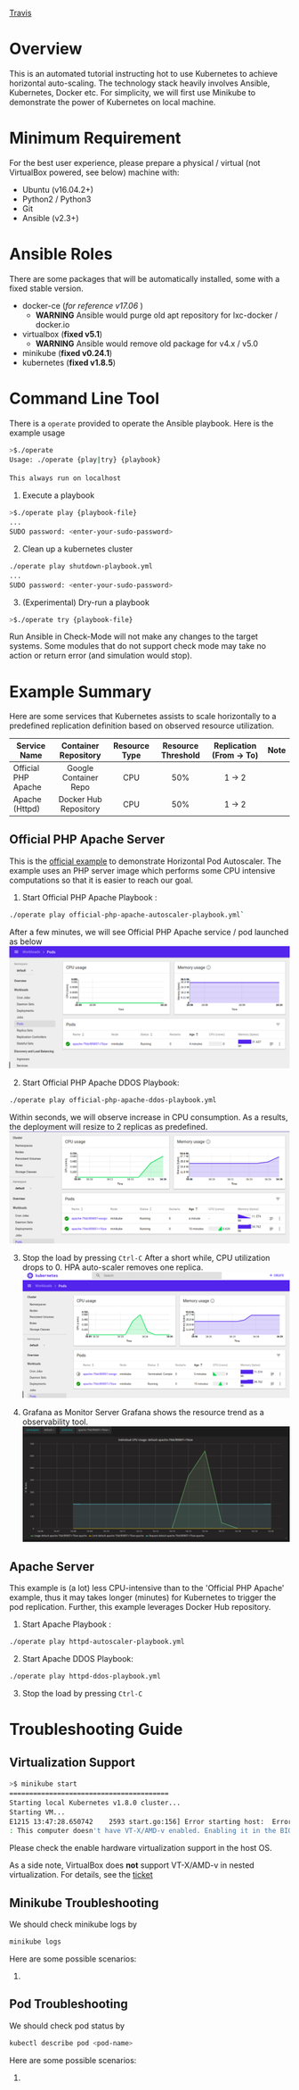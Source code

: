 [Travis](https://travis-ci.org/mcfongtw/minikube-autoscaler-tutorial.svg?branch=master)

# Overview
This is an automated tutorial instructing hot to use Kubernetes to achieve horizontal auto-scaling. The technology stack heavily involves Ansible, Kubernetes, Docker etc. For simplicity, we will first use Minikube to demonstrate the power of Kubernetes on local machine.


# Minimum Requirement
For the best user experience, please prepare a physical / virtual (not VirtualBox powered, see below) machine with:
* Ubuntu (v16.04.2+)
* Python2 / Python3
* Git
* Ansible (v2.3+)

# Ansible Roles
There are some packages that will be automatically installed, some with a fixed stable version.
* docker-ce (*for reference v17.06* )
    * **WARNING** Ansible would purge old apt repository for lxc-docker / docker.io
* virtualbox (**fixed v5.1**)
    * **WARNING** Ansible would remove old package for v4.x / v5.0
* minikube (**fixed v0.24.1**)
* kubernetes (**fixed v1.8.5**)

# Command Line Tool
There is a `operate` provided to operate the Ansible playbook. Here is the example usage
```bash
>$./operate
Usage: ./operate {play|try} {playbook}

This always run on localhost
```
1. Execute a playbook
```bash
>$./operate play {playbook-file}
...
SUDO password: <enter-your-sudo-password>
```
2. Clean up a kubernetes cluster
```bash
./operate play shutdown-playbook.yml
...
SUDO password: <enter-your-sudo-password>
```
3. (Experimental) Dry-run a playbook
```bash
>$./operate try {playbook-file}
```
Run Ansible in Check-Mode will not make any changes to the target systems. Some modules that do not support check mode may take no action or return error (and simulation would stop).

# Example Summary
Here are some services that Kubernetes assists to scale horizontally to a predefined replication definition based on observed resource utilization.

| Service Name         | Container Repository | Resource Type    | Resource Threshold | Replication (From -> To)  |  Note    |
| ---------------------|:--------------------:|:----------------:| :----------------: | :------------------------:| :------: |
| Official PHP Apache  | Google Container Repo| CPU              | 50%                |  1 -> 2      |            |          |
| Apache (Httpd)       | Docker Hub Repository| CPU              | 50%                |  1 -> 2      |            |          |


## Official PHP Apache Server
This is the [official example](https://kubernetes.io/docs/tasks/run-application/horizontal-pod-autoscale-walkthrough/) to demonstrate Horizontal Pod Autoscaler. The example uses an PHP server image which performs some CPU intensive computations so that it is easier to reach our goal.
1. Start Official PHP Apache Playbook :
```bash
./operate play official-php-apache-autoscaler-playbook.yml`
```
After a few minutes, we will see Official PHP Apache service / pod launched as below ![](docs/img/apache_via_cpu/Before_Dashboard_One_Pod.png)

2. Start Official PHP Apache DDOS Playbook:
```bash
./operate play official-php-apache-ddos-playbook.yml
```
Within seconds, we will observe increase in CPU consumption. As a results, the deployment will resize to 2 replicas as predefined.
![](docs/img/apache_via_cpu/After_Dashboard_Two_Pods.png)

3. Stop the load by pressing `Ctrl-C`
After a short while, CPU utilization drops to 0. HPA auto-scaler removes one replica.
![](docs/img/apache_via_cpu/After_Back_To_One_Pod.png)

4. Grafana as Monitor Server
Grafana shows the resource trend as a observability tool.
![](docs/img/apache_via_cpu/Grafana_CPU_Spike.png)

## Apache Server
This example is (a lot) less CPU-intensive than to the 'Official PHP Apache' example, thus it may takes longer (minutes) for Kubernetes to trigger the pod replication. Further, this example leverages Docker Hub repository.
1. Start Apache Playbook :
```bash
./operate play httpd-autoscaler-playbook.yml
```
2. Start Apache DDOS Playbook:
```bash
./operate play httpd-ddos-playbook.yml
```
3. Stop the load by pressing `Ctrl-C`

# Troubleshooting Guide

## Virtualization Support
```bash
>$ minikube start
========================================
Starting local Kubernetes v1.8.0 cluster...
Starting VM...
E1215 13:47:28.650742    2593 start.go:156] Error starting host:  Error creating host: Error executing step: Running precreate checks.
: This computer doesn't have VT-X/AMD-v enabled. Enabling it in the BIOS is mandatory
```
Please check the enable hardware virtualization support in the host OS.

As a side note, VirtualBox does **not** support VT-X/AMD-v in nested virtualization. For details, see the [ticket](https://www.virtualbox.org/ticket/4032)

## Minikube Troubleshooting

We should check minikube logs by
```bash
minikube logs
```
Here are some possible scenarios:

1.

## Pod Troubleshooting
We should check pod status by
```bash
kubectl describe pod <pod-name>
```

Here are some possible scenarios:

1.
